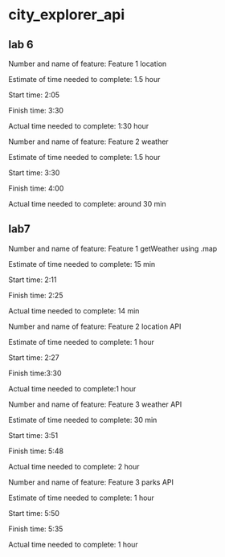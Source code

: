 # city_explorer_api

## lab 6
Number and name of feature: Feature 1 location 

Estimate of time needed to complete: 1.5 hour

Start time: 2:05

Finish time: 3:30

Actual time needed to complete: 1:30 hour

Number and name of feature: Feature 2 weather

Estimate of time needed to complete: 1.5 hour

Start time: 3:30

Finish time: 4:00

Actual time needed to complete: around  30 min

## lab7
Number and name of feature: Feature 1 getWeather using .map

Estimate of time needed to complete: 15 min

Start time: 2:11

Finish time: 2:25

Actual time needed to complete: 14 min

Number and name of feature: Feature 2 location API

Estimate of time needed to complete: 1 hour

Start time: 2:27

Finish time:3:30 

Actual time needed to complete:1 hour 

Number and name of feature: Feature 3 weather API

Estimate of time needed to complete: 30 min

Start time: 3:51

Finish time: 5:48

Actual time needed to complete: 2 hour

Number and name of feature: Feature 3 parks API

Estimate of time needed to complete: 1 hour

Start time: 5:50

Finish time: 5:35

Actual time needed to complete: 1 hour